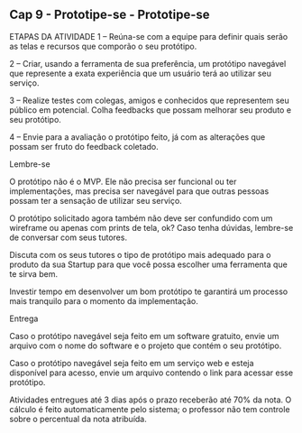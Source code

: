 ## Cap 9 - Prototipe-se - Prototipe-se

ETAPAS DA ATIVIDADE
1 – Reúna-se com a equipe para definir quais serão as telas e recursos que comporão o seu protótipo.

2 – Criar, usando a ferramenta de sua preferência, um protótipo navegável que represente a exata experiência que um usuário terá ao utilizar seu serviço.

3 – Realize testes com colegas, amigos e conhecidos que representem seu público em potencial. Colha feedbacks que possam melhorar seu produto e seu protótipo.

4 – Envie para a avaliação o protótipo feito, já com as alterações que possam ser fruto do feedback coletado.

 

Lembre-se
 

O protótipo não é o MVP. Ele não precisa ser funcional ou ter implementações, mas precisa ser navegável para que outras pessoas possam ter a sensação de utilizar seu serviço.

O protótipo solicitado agora também não deve ser confundido com um wireframe ou apenas com prints de tela, ok? Caso tenha dúvidas, lembre-se de conversar com seus tutores.

Discuta com os seus tutores o tipo de protótipo mais adequado para o produto da sua Startup para que você possa escolher uma ferramenta que te sirva bem.

Investir tempo em desenvolver um bom protótipo te garantirá um processo mais tranquilo para o momento da implementação.

 

Entrega
 

Caso o protótipo navegável seja feito em um software gratuito, envie um arquivo com o nome do software e o projeto que contém o seu protótipo.

Caso o protótipo navegável seja feito em um serviço web e esteja disponível para acesso, envie um arquivo contendo o link para acessar esse protótipo.

Atividades entregues até 3 dias após o prazo receberão até 70% da nota. O cálculo é feito automaticamente pelo sistema; o professor não tem controle sobre o percentual da nota atribuída.